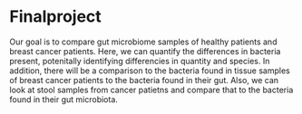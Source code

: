 # Finalproject
Our goal is to compare gut microbiome samples of healthy patients and breast cancer patients. Here, we can quantify the differences in bacteria present, potenitally identifying differencies in quantity and species.
In addition, there will be a comparison to the bacteria found in tissue samples of breast cancer patients to the bacteria found in their gut. 
Also, we can look at stool samples from cancer patietns and compare that to the bacteria found in their gut microbiota. 


